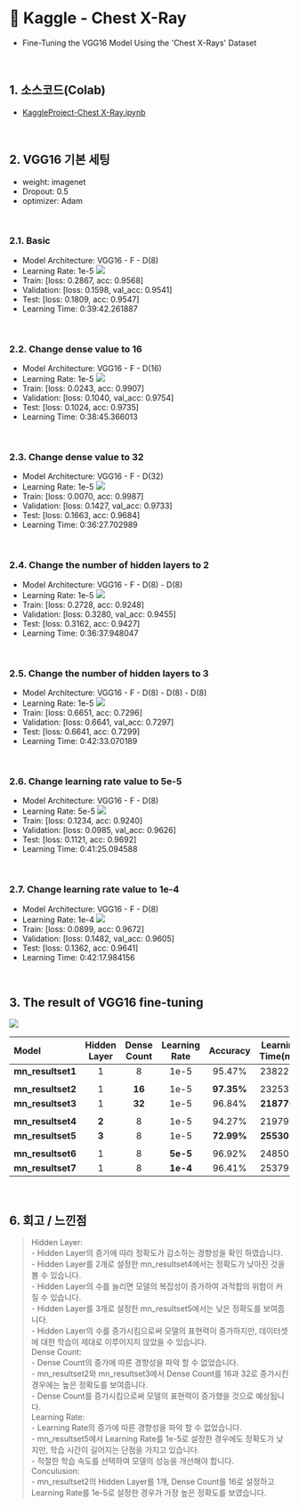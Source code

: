 # :pushpin: Kaggle - Chest X-Ray
- Fine-Tuning the VGG16 Model Using the 'Chest X-Rays' Dataset

</br>

## 1. 소스코드(Colab)
- [KaggleProject-Chest X-Ray.ipynb](https://colab.research.google.com/drive/18BXx_fb77k9KbYsv_bVidVf9FhbqK2KA#scrollTo=f2XiUpwDXhNq)

</br>

## 2. VGG16 기본 세팅
- weight: imagenet
- Dropout: 0.5
- optimizer: Adam

</br>

### 2.1. Basic
- Model Architecture: VGG16 - F - D(8)
- Learning Rate: 1e-5
![](./Graph/1.png)
- Train: [loss: 0.2867, acc: 0.9568]
- Validation: [loss: 0.1598, val_acc: 0.9541]
- Test: [loss: 0.1809, acc: 0.9547]
- Learning Time: 0:39:42.261887

</br>

### 2.2. Change dense value to 16
- Model Architecture: VGG16 - F - D(16)
- Learning Rate: 1e-5
![](./Graph/2.png)
- Train: [loss: 0.0243, acc: 0.9907]
- Validation: [loss: 0.1040, val_acc: 0.9754]
- Test: [loss: 0.1024, acc: 0.9735]
- Learning Time: 0:38:45.366013

</br>

### 2.3. Change dense value to 32
- Model Architecture: VGG16 - F - D(32)
- Learning Rate: 1e-5
![](./Graph/3.png)
- Train: [loss: 0.0070, acc: 0.9987]
- Validation: [loss: 0.1427, val_acc: 0.9733]
- Test: [loss: 0.1663, acc: 0.9684]
- Learning Time: 0:36:27.702989

</br>

### 2.4. Change the number of hidden layers to 2
- Model Architecture: VGG16 - F - D(8) - D(8)
- Learning Rate: 1e-5
![](./Graph/4.png)
- Train: [loss: 0.2728, acc: 0.9248]
- Validation: [loss: 0.3280, val_acc: 0.9455]
- Test: [loss: 0.3162, acc: 0.9427]
- Learning Time: 0:36:37.948047

</br>

### 2.5. Change the number of hidden layers to 3
- Model Architecture: VGG16 - F - D(8) - D(8) - D(8)
- Learning Rate: 1e-5
![](./Graph/5.png)
- Train: [loss: 0.6651, acc: 0.7296]
- Validation: [loss: 0.6641, val_acc: 0.7297]
- Test: [loss: 0.6641, acc: 0.7299]
- Learning Time: 0:42:33.070189

</br>

### 2.6. Change learning rate value to 5e-5
- Model Architecture: VGG16 - F - D(8)
- Learning Rate: 5e-5
![](./Graph/6.png)
- Train: [loss: 0.1234, acc: 0.9240]
- Validation: [loss: 0.0985, val_acc: 0.9626]
- Test: [loss: 0.1121, acc: 0.9692]
- Learning Time: 0:41:25.094588

</br>

### 2.7. Change learning rate value to 1e-4
- Model Architecture: VGG16 - F - D(8)
- Learning Rate: 1e-4
![](./Graph/7.png)
- Train: [loss: 0.0899, acc: 0.9672]
- Validation: [loss: 0.1482, val_acc: 0.9605]
- Test: [loss: 0.1362, acc: 0.9641]
- Learning Time: 0:42:17.984156

</br>

## 3. The result of VGG16 fine-tuning

![](./Graph/result.png)

| Model | Hidden Layer | Dense Count | Learning Rate | Accuracy | Learning Time(ms) | 
| :-- | :-: | :-: | :-: | :-: | :-: |
| **mn_resultset1** | 1 | 8 | 1e-5 | 95.47% | 2382261 |
|  |  |  |  |  |  |
| **mn_resultset2** | 1 | **16** | 1e-5 | **97.35%** | 2325366 |
| **mn_resultset3** | 1 | **32** | 1e-5 | 96.84% | **2187702** |
|  |  |  |  |  |  |
| **mn_resultset4** | **2** | 8 | 1e-5 | 94.27% | 2197948 |
| **mn_resultset5** | **3** | 8 | 1e-5 | **72.99%** | **2553070** |
|  |  |  |  |  |  |
| **mn_resultset6** | 1 | 8 | **5e-5** | 96.92% | 2485094 |
| **mn_resultset7** | 1 | 8 | **1e-4** | 96.41% | 2537984 |

</br>

## 6. 회고 / 느낀점
>Hidden Layer:<br>
	- Hidden Layer의 증가에 따라 정확도가 감소하는 경향성을 확인 하였습니다.<br>
	- Hidden Layer를 2개로 설정한 mn_resultset4에서는 정확도가 낮아진 것을 볼 수 있습니다.<br>
	- Hidden Layer의 수를 늘리면 모델의 복잡성이 증가하여 과적합의 위험이 커질 수 있습니다.<br>
	- Hidden Layer를 3개로 설정한 mn_resultset5에서는 낮은 정확도를 보여줍니다. <br>
	- Hidden Layer의 수를 증가시킴으로써 모델의 표현력이 증가하지만, 데이터셋에 대한 학습이 제대로 이루어지지 않았을 수 있습니다.<br>
>Dense Count:<br>
	- Dense Count의 증가에 따른 경향성을 파악 할 수 없었습니다.<br>
	- mn_resultset2와 mn_resultset3에서 Dense Count를 16과 32로 증가시킨 경우에는 높은 정확도를 보여줍니다.<br>
	- Dense Count를 증가시킴으로써 모델의 표현력이 증가했을 것으로 예상됩니다.<br>
>Learning Rate:<br>
	- Learning Rate의 증가에 따른 경향성을 파악 할 수 없었습니다.<br>
	- mn_resultset5에서 Learning Rate를 1e-5로 설정한 경우에도 정확도가 낮지만, 학습 시간이 길어지는 단점을 가지고 있습니다.<br>
	- 적절한 학습 속도를 선택하여 모델의 성능을 개선해야 합니다.<br>
>Conculusion:<br>
	- mn_resultset2의 Hidden Layer를 1개, Dense Count를 16로 설정하고 Learning Rate를 1e-5로 설정한 경우가 가장 높은 정확도를 보였습니다.<br>

</br>
